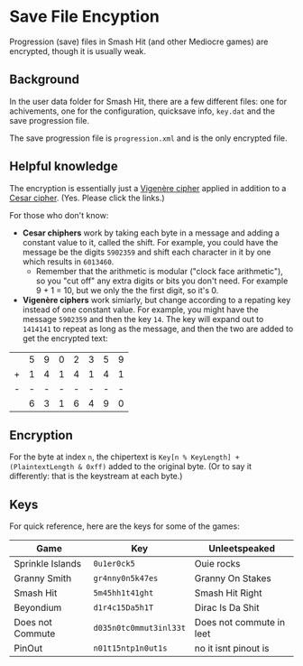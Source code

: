 # Save File Encyption

Progression (save) files in Smash Hit (and other Mediocre games) are encrypted, though it is usually weak.

## Background

In the user data folder for Smash Hit, there are a few different files: one for achivements, one for the configuration, quicksave info, `key.dat` and the save progression file.

The save progression file is `progression.xml` and is the only encrypted file.

## Helpful knowledge

The encryption is essentially just a [Vigenère cipher](https://www.khanacademy.org/computing/computer-science/cryptography/crypt/v/polyalphabetic-cipher) applied in addition to a [Cesar cipher](https://www.khanacademy.org/computing/computer-science/cryptography/crypt/v/caesar-cipher). (Yes. Please click the links.)

For those who don't know:

* **Cesar chiphers** work by taking each byte in a message and adding a constant value to it, called the shift. For example, you could have the message be the digits `5902359` and shift each character in it by one which results in `6013460`.
  * Remember that the arithmetic is modular ("clock face arithmetic"), so you "cut off" any extra digits or bits you don't need. For example 9 + 1 = 10, but we only the the first digit, so it's 0.
* **Vigenère ciphers** work simiarly, but change according to a repating key instead of one constant value. For example, you might have the message `5902359` and then the key `14`. The key will expand out to `1414141` to repeat as long as the message, and then the two are added to get the encrypted text:


|   |   |   |   |   |   |   |   |
| - | - | - | - | - | - | - | - |
|   | 5 | 9 | 0 | 2 | 3 | 5 | 9 |
| + | 1 | 4 | 1 | 4 | 1 | 4 | 1 |
| - | - | - | - | - | - | - | - |
|   | 6 | 3 | 1 | 6 | 4 | 9 | 0 |

## Encryption

For the byte at index `n`, the chipertext is `Key[n % KeyLength] + (PlaintextLength & 0xff)` added to the original byte. (Or to say it differently: that is the keystream at each byte.)

## Keys

For quick reference, here are the keys for some of the games:

| Game | Key | Unleetspeaked |
| --- | --- | --- |
| Sprinkle Islands | `0u1er0ck5` | Ouie rocks |
| Granny Smith | `gr4nny0n5k47es` | Granny On Stakes |
| Smash Hit | `5m45hh1t41ght` | Smash Hit Right |
| Beyondium | `d1r4c15Da5h1T` | Dirac Is Da Shit |
| Does not Commute | `d035n0tc0mmut3inl33t` | Does not commute in leet |
| PinOut | `n01t15ntp1n0ut1s` | no it isnt pinout is |
